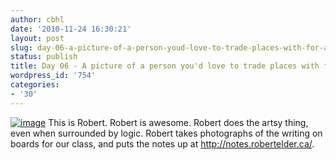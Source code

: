 ```yaml
---
author: cbhl
date: '2010-11-24 16:30:21'
layout: post
slug: day-06-a-picture-of-a-person-youd-love-to-trade-places-with-for-a-day
status: publish
title: Day 06 - A picture of a person you'd love to trade places with for a day.
wordpress_id: '754'
categories:
- '30'
---
```


[![image](http://blog.azuresky.ca/blog/wp-content/uploads/2010/11/IMG_20101026_140428-1024x768.jpg "IMG_20101026_140428")](http://blog.azuresky.ca/blog/wp-content/uploads/2010/11/IMG_20101026_140428.jpg)
This is Robert. Robert is awesome. Robert does the artsy thing, even
when surrounded by logic. Robert takes photographs of the writing on
boards for our class, and puts the notes up at
http://notes.robertelder.ca/.
